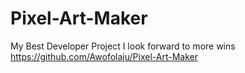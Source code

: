 # Pixel-Art-Maker
My Best Developer Project
I look forward to more wins
https://github.com/Awofolaju/Pixel-Art-Maker


